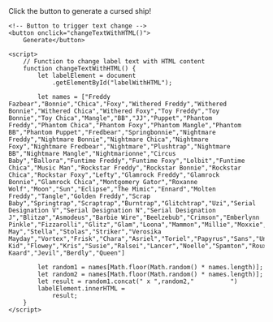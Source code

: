 <html lang="en">

<head>
    <meta charset="UTF-8">
    <meta name="viewport" content="width=device-width, 
                 initial-scale=1.0">
    <title>Change Label Text - innerHTML</title>
</head>

<body>
    <!-- HTML label with an ID -->
    <label id="labelWithHTML">Click the button to generate a cursed ship!          </label>

    <!-- Button to trigger text change -->
    <button onclick="changeTextWithHTML()">
        Generate</button>

    <script>
        // Function to change label text with HTML content
        function changeTextWithHTML() {
            let labelElement = document
                .getElementById("labelWithHTML");

            let names = ["Freddy Fazbear","Bonnie","Chica","Foxy","Withered Freddy","Withered Bonnie","Withered Chica","Withered Foxy","Toy Freddy","Toy Bonnie","Toy Chica","Mangle","BB","JJ","Puppet","Phantom Freddy","Phantom Chica","Phantom Foxy","Phantom Mangle","Phantom BB","Phantom Puppet","Fredbear","Springbonnie","Nightmare Freddy","Nightmare Bonnie","Nightmare Chica","Nightmare Foxy","Nightmare Fredbear","Nightmare","Plushtrap","Nightmare BB","Nightmare Mangle","Nightmarionne","Circus Baby","Ballora","Funtime Freddy","Funtime Foxy","Lolbit","Funtime Chica","Music Man","Rockstar Freddy","Rockstar Bonnie","Rockstar Chica","Rockstar Foxy","Lefty","Glamrock Freddy","Glamrock Bonnie","Glamrock Chica","Montgomery Gator","Roxanne Wolf","Moon","Sun","Eclipse","The Mimic","Ennard","Molten Freddy","Tangle","Golden Freddy","Scrap Baby","Springtrap","Scraptrap","Burntrap","Glitchtrap","Uzi","Serial Designation V","Serial Designation N","Serial Designation J","Blitzø","Asmodeus","Barbie Wire","Beelzebub","Crimson","Emberlynn Pinkle","Fizzarolli","Glitz","Glam","Loona","Mammon","Millie","Moxxie","Octavia","Sallie May","Stella","Stolas","Striker","Verosika Mayday","Vortex","Frisk","Chara","Asriel","Toriel","Papyrus","Sans","Undyne","Alphys","Muffet","Mettaton","Asgore","Monster Kid","Flowey","Kris","Susie","Ralsei","Lancer","Noelle","Spamton","Rouxls Kaard","Jevil","Berdly","Queen"]
            
            let random1 = names[Math.floor(Math.random() * names.length)];
            let random2 = names[Math.floor(Math.random() * names.length)];
            let result = random1.concat(" x ",random2,"          ")
            labelElement.innerHTML =
                result;
        }
    </script>
</body>

</html>
